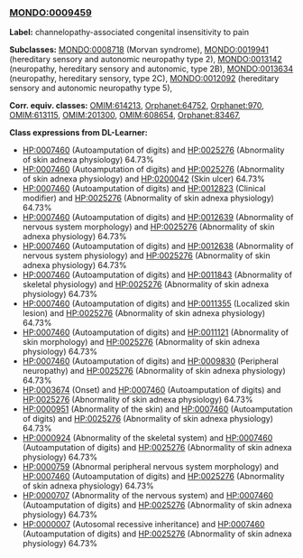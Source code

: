 
### [MONDO:0009459](http://purl.obolibrary.org/obo/MONDO_0009459)
**Label:** channelopathy-associated congenital insensitivity to pain

**Subclasses:** [MONDO:0008718](http://purl.obolibrary.org/obo/MONDO_0008718) (Morvan syndrome), [MONDO:0019941](http://purl.obolibrary.org/obo/MONDO_0019941) (hereditary sensory and autonomic neuropathy type 2), [MONDO:0013142](http://purl.obolibrary.org/obo/MONDO_0013142) (neuropathy, hereditary sensory and autonomic, type 2B), [MONDO:0013634](http://purl.obolibrary.org/obo/MONDO_0013634) (neuropathy, hereditary sensory, type 2C), [MONDO:0012092](http://purl.obolibrary.org/obo/MONDO_0012092) (hereditary sensory and autonomic neuropathy type 5), 

**Corr. equiv. classes:** [OMIM:614213](http://purl.obolibrary.org/obo/OMIM_614213), [Orphanet:64752](http://www.orpha.net/ORDO/Orphanet_64752), [Orphanet:970](http://www.orpha.net/ORDO/Orphanet_970), [OMIM:613115](http://purl.obolibrary.org/obo/OMIM_613115), [OMIM:201300](http://purl.obolibrary.org/obo/OMIM_201300), [OMIM:608654](http://purl.obolibrary.org/obo/OMIM_608654), [Orphanet:83467](http://www.orpha.net/ORDO/Orphanet_83467), 

**Class expressions from DL-Learner:**

- [HP:0007460](http://purl.obolibrary.org/obo/HP_0007460) (Autoamputation of digits) and [HP:0025276](http://purl.obolibrary.org/obo/HP_0025276) (Abnormality of skin adnexa physiology) 64.73%
- [HP:0007460](http://purl.obolibrary.org/obo/HP_0007460) (Autoamputation of digits) and [HP:0025276](http://purl.obolibrary.org/obo/HP_0025276) (Abnormality of skin adnexa physiology) and [HP:0200042](http://purl.obolibrary.org/obo/HP_0200042) (Skin ulcer) 64.73%
- [HP:0007460](http://purl.obolibrary.org/obo/HP_0007460) (Autoamputation of digits) and [HP:0012823](http://purl.obolibrary.org/obo/HP_0012823) (Clinical modifier) and [HP:0025276](http://purl.obolibrary.org/obo/HP_0025276) (Abnormality of skin adnexa physiology) 64.73%
- [HP:0007460](http://purl.obolibrary.org/obo/HP_0007460) (Autoamputation of digits) and [HP:0012639](http://purl.obolibrary.org/obo/HP_0012639) (Abnormality of nervous system morphology) and [HP:0025276](http://purl.obolibrary.org/obo/HP_0025276) (Abnormality of skin adnexa physiology) 64.73%
- [HP:0007460](http://purl.obolibrary.org/obo/HP_0007460) (Autoamputation of digits) and [HP:0012638](http://purl.obolibrary.org/obo/HP_0012638) (Abnormality of nervous system physiology) and [HP:0025276](http://purl.obolibrary.org/obo/HP_0025276) (Abnormality of skin adnexa physiology) 64.73%
- [HP:0007460](http://purl.obolibrary.org/obo/HP_0007460) (Autoamputation of digits) and [HP:0011843](http://purl.obolibrary.org/obo/HP_0011843) (Abnormality of skeletal physiology) and [HP:0025276](http://purl.obolibrary.org/obo/HP_0025276) (Abnormality of skin adnexa physiology) 64.73%
- [HP:0007460](http://purl.obolibrary.org/obo/HP_0007460) (Autoamputation of digits) and [HP:0011355](http://purl.obolibrary.org/obo/HP_0011355) (Localized skin lesion) and [HP:0025276](http://purl.obolibrary.org/obo/HP_0025276) (Abnormality of skin adnexa physiology) 64.73%
- [HP:0007460](http://purl.obolibrary.org/obo/HP_0007460) (Autoamputation of digits) and [HP:0011121](http://purl.obolibrary.org/obo/HP_0011121) (Abnormality of skin morphology) and [HP:0025276](http://purl.obolibrary.org/obo/HP_0025276) (Abnormality of skin adnexa physiology) 64.73%
- [HP:0007460](http://purl.obolibrary.org/obo/HP_0007460) (Autoamputation of digits) and [HP:0009830](http://purl.obolibrary.org/obo/HP_0009830) (Peripheral neuropathy) and [HP:0025276](http://purl.obolibrary.org/obo/HP_0025276) (Abnormality of skin adnexa physiology) 64.73%
- [HP:0003674](http://purl.obolibrary.org/obo/HP_0003674) (Onset) and [HP:0007460](http://purl.obolibrary.org/obo/HP_0007460) (Autoamputation of digits) and [HP:0025276](http://purl.obolibrary.org/obo/HP_0025276) (Abnormality of skin adnexa physiology) 64.73%
- [HP:0000951](http://purl.obolibrary.org/obo/HP_0000951) (Abnormality of the skin) and [HP:0007460](http://purl.obolibrary.org/obo/HP_0007460) (Autoamputation of digits) and [HP:0025276](http://purl.obolibrary.org/obo/HP_0025276) (Abnormality of skin adnexa physiology) 64.73%
- [HP:0000924](http://purl.obolibrary.org/obo/HP_0000924) (Abnormality of the skeletal system) and [HP:0007460](http://purl.obolibrary.org/obo/HP_0007460) (Autoamputation of digits) and [HP:0025276](http://purl.obolibrary.org/obo/HP_0025276) (Abnormality of skin adnexa physiology) 64.73%
- [HP:0000759](http://purl.obolibrary.org/obo/HP_0000759) (Abnormal peripheral nervous system morphology) and [HP:0007460](http://purl.obolibrary.org/obo/HP_0007460) (Autoamputation of digits) and [HP:0025276](http://purl.obolibrary.org/obo/HP_0025276) (Abnormality of skin adnexa physiology) 64.73%
- [HP:0000707](http://purl.obolibrary.org/obo/HP_0000707) (Abnormality of the nervous system) and [HP:0007460](http://purl.obolibrary.org/obo/HP_0007460) (Autoamputation of digits) and [HP:0025276](http://purl.obolibrary.org/obo/HP_0025276) (Abnormality of skin adnexa physiology) 64.73%
- [HP:0000007](http://purl.obolibrary.org/obo/HP_0000007) (Autosomal recessive inheritance) and [HP:0007460](http://purl.obolibrary.org/obo/HP_0007460) (Autoamputation of digits) and [HP:0025276](http://purl.obolibrary.org/obo/HP_0025276) (Abnormality of skin adnexa physiology) 64.73%


